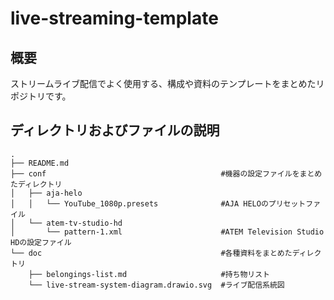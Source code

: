 # live-streaming-template

## 概要

ストリームライブ配信でよく使用する、構成や資料のテンプレートをまとめたリポジトリです。

## ディレクトリおよびファイルの説明

```
.
├── README.md
├── conf                                       #機器の設定ファイルをまとめたディレクトリ
│   ├── aja-helo
│   │   └── YouTube_1080p.presets              #AJA HELOのプリセットファイル
│   └── atem-tv-studio-hd
│       └── pattern-1.xml                      #ATEM Television Studio HDの設定ファイル
└── doc                                        #各種資料をまとめたディレクトリ
    ├── belongings-list.md                     #持ち物リスト
    └── live-stream-system-diagram.drawio.svg  #ライブ配信系統図
```